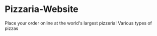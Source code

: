 # Pizzaria-Website
Place your order online at the world's largest pizzeria! Various types of pizzas
